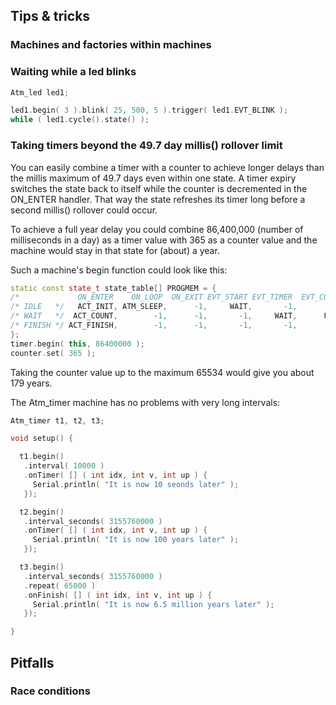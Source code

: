 ## Tips & tricks ##

### Machines and factories within machines ###

### Waiting while a led blinks ###

```cpp
Atm_led led1;

led1.begin( 3 ).blink( 25, 500, 5 ).trigger( led1.EVT_BLINK );
while ( led1.cycle().state() );

```
### Taking timers beyond the 49.7 day millis() rollover limit ###

You can easily combine a timer with a counter to achieve longer delays than the millis maximum of 49.7 days even within one state. A timer expiry switches the state back to itself while the counter is decremented in the ON_ENTER handler. That way the state refreshes its timer long before a second millis() rollover could occur.

To achieve a full year delay you could combine 86,400,000 (number of milliseconds in a day) as a timer value with 365 as a counter value and the machine would stay in that state for (about) a year. 

Such a machine's begin function could look like this:

```c++
static const state_t state_table[] PROGMEM = {
/*             ON_ENTER    ON_LOOP  ON_EXIT EVT_START EVT_TIMER  EVT_COUNTER  ELSE */
/* IDLE   */   ACT_INIT, ATM_SLEEP,      -1,     WAIT,       -1,          -1,   -1, 
/* WAIT   */  ACT_COUNT,        -1,      -1,       -1,     WAIT,      FINISH,   -1, 
/* FINISH */ ACT_FINISH,        -1,      -1,       -1,       -1,          -1, IDLE, 
};
timer.begin( this, 86400000 );
counter.set( 365 );
```
Taking the counter value up to the maximum 65534 would give you about 179 years. 

The Atm_timer machine has no problems with very long intervals:

```c++
Atm_timer t1, t2, t3;

void setup() {

  t1.begin()
   .interval( 10000 )
   .onTimer( [] ( int idx, int v, int up ) {
     Serial.println( "It is now 10 seonds later" );
   });

  t2.begin()
   .interval_seconds( 3155760000 )
   .onTimer( [] ( int idx, int v, int up ) {
     Serial.println( "It is now 100 years later" );
   });

  t3.begin()
   .interval_seconds( 3155760000 )
   .repeat( 65000 )
   .onFinish( [] ( int idx, int v, int up ) {
     Serial.println( "It is now 6.5 million years later" );
   });

}

```

## Pitfalls ##

### Race conditions ###

